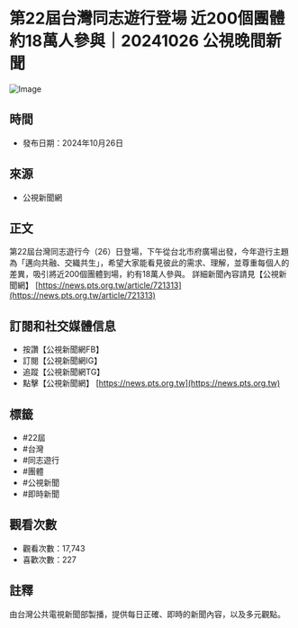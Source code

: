 # 第22屆台灣同志遊行登場 近200個團體約18萬人參與｜20241026 公視晚間新聞

![Image](https://yt3.ggpht.com/ytc/AIdro_ms3o2HJnVOnEZSceyQygn7y_lsRZn1S91CJIUthdizIg=s48-c-k-c0x00ffffff-no-rj)

## 時間
- 發布日期：2024年10月26日

## 來源
- 公視新聞網

## 正文
第22屆台灣同志遊行今（26）日登場，下午從台北市府廣場出發，今年遊行主題為「邁向共融、交織共生」，希望大家能看見彼此的需求、理解，並尊重每個人的差異，吸引將近200個團體到場，約有18萬人參與。 詳細新聞內容請見【公視新聞網】 [https://news.pts.org.tw/article/721313](https://news.pts.org.tw/article/721313)

## 訂閱和社交媒體信息
- 按讚【公視新聞網FB】
- 訂閱【公視新聞網IG】
- 追蹤【公視新聞網TG】
- 點擊【公視新聞網】 [https://news.pts.org.tw](https://news.pts.org.tw)

## 標籤
- #22屆
- #台灣
- #同志遊行
- #團體
- #公視新聞
- #即時新聞

## 觀看次數
- 觀看次數：17,743
- 喜歡次數：227

## 註釋
由台灣公共電視新聞部製播，提供每日正確、即時的新聞內容，以及多元觀點。
